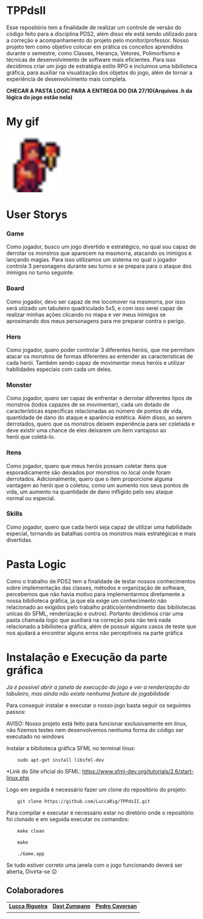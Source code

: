 
# TPPdsII
Esse repositório tem a finalidade de realizar um controle de versão do código feito para a disciplina PDS2, além disso ele está sendo utilizado para a correção e acompanhamento do projeto pelo monitor/professor. Nosso projeto tem como objetivo colocar em prática os conceitos aprendidos durante o semestre, como Classes, Herança, Vetores, Polimorfismo e técnicas de desenvolvimento de software mais eficientes. Para isso decidimos criar um jogo de estratégia estilo RPG e incluimos uma bibilioteca gráfica, para auxiliar na visualização dos objetos do jogo, além de tornar a experiência de desenvolvimento mais completa.


**CHECAR A PASTA LOGIC PARA A ENTREGA DO DIA 27/10(Arquivos .h da lógica do jogo estão nela)**

# My gif
<img src="https://github.com/LuccaRig/TPPdsII/blob/main/Resources/NovicePyromancerIdle.gif" width="150" height="150"/>


# User Storys

### Game

Como jogador, busco um jogo divertido e estratégico, no qual sou capaz de derrotar os monstros que aparecem na masmorra, atacando os inimigos e lançando magias. Para isso utilizamos um sistema no qual o jogador controla 3 personagens durante seu turno e se prepara para o ataque dos inimigos no turno seguinte.

### Board

Como jogador, devo ser capaz de me locomover na masmorra, por isso será utizado um tabuleiro quadriculado 5x5, e com isso serei capaz de realizar minhas ações clicando no mapa e ver meus inimigos se aproximando dos meus personagens para me preparar contra o perigo. 

### Hero

Como jogador, quero poder controlar 3 diferentes heróis, que me permitam atacar os monstros de formas diferentes ao entender as características de cada herói. Também sendo capaz de movimentar meus heróis e utilizar habilidades especiais com cada um deles.

### Monster

Como jogador, quero ser capaz de enfrentar e derrotar diferentes tipos de monstros (todos capazes de se movimentar), cada um dotado de características específicas relacionadas ao número de pontos de vida, quantidade de dano do ataque e aparência estética. Além disso, ao serem derrotados, quero que os monstros deixem experiência para ser coletada e deve existir uma chance de eles deixarem um item vantajoso ao herói que coletá-lo.

### Itens

Como jogador, quero que meus heróis possam coletar itens que esporadicamente são deixados por monstros no local onde foram derrotados. Adicionalmente, quero que o item proporcione alguma vantagem ao herói que o coletou, como um aumento nos seus pontos de vida, um aumento na quantidade de dano infligido pelo seu ataque normal ou especial.

### Skills

Como jogador, quero que cada herói seja capaz de utilizar uma habilidade especial, tornando as batalhas contra os monstros mais estratégicas e mais divertidas.

# Pasta Logic

Como o trabalho de PDS2 tem a finalidade de testar nossos conhecimentos sobre implementação das classes, métodos e organização de software, percebemos que não havia motivo para implementarmos diretamente a nossa bibilioteca gráfica, ja que ela exige um conhecimento não relacionado ao exigidos pelo trabalho prático(entendimento das bibiliotecas unicas do SFML, renderização e outros). Portanto decidimos criar uma pasta chamada logic que auxiliará na correção pois não terá nada relacionado a bibilioteca gráfica, além de possuir alguns casos de teste que nos ajudará a encontrar alguns erros não perceptíveis na parte gráfica

# Instalação e Execução da parte gráfica

*Ja é possível abrir a janela de execução do jogo e ver a renderização do tabuleiro, mas ainda não existe nenhuma feature de jogabilidade*

Para conseguir instalar e executar o nosso jogo basta seguir os seguintes passos:

AVISO: Nosso projeto está feito para funcionar exclusivamente em linux, não fizemos testes nem desenvolvemos nenhuma forma do código ser executado no windows 

Instalar a bibilioteca gráfica SFML no terminal linux:

```
    sudo apt-get install libsfml-dev
```

*Link do Site oficial do SFML: https://www.sfml-dev.org/tutorials/2.6/start-linux.php

Logo em seguida é necessário fazer um clone do repositório do projeto:

```
    git clone https://github.com/LuccaRig/TPPdsII.git
```


Para compilar e executar é necessário estar no diretório onde o repositório foi clonado e em seguida executar os comandos:

```
    make clean
```

```
    make
```

```
    ./Game.app
```

Se tudo estiver correto uma janela com o jogo funcionando deverá ser aberta, Divirta-se 😉


## Colaboradores

<table>
  <tr>
    <td align="center">
      <a href="#">
        <sub>
          <b><a href="https://github.com/LuccaRig">Lucca Rigueira</a></b>
        </sub>
      </a>
    </td>
    <td align="center">
      <a href="#">
        <sub>
          <b><a href="https://github.com/DaviZTS">Davi Zumpano</a></b>
        </sub>
      </a>
    </td>
    <td align="center">
      <a href="#">
        <sub>
          <b><a href="https://github.com/pedr0caversan">Pedro Caversan</a></b>
        </sub>
      </a>
  </tr>
</table>
